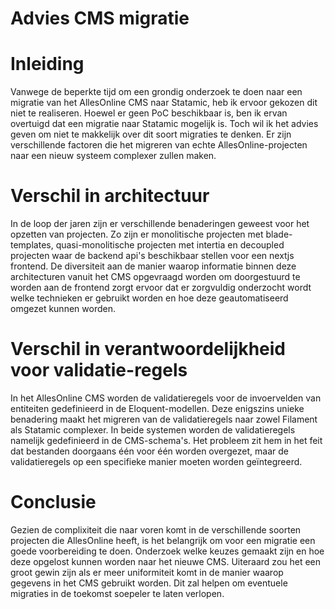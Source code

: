 # **Advies CMS migratie**

# Inleiding
Vanwege de beperkte tijd om een grondig onderzoek te doen naar een migratie van het AllesOnline CMS naar Statamic, heb ik ervoor gekozen dit niet te realiseren. Hoewel er geen PoC beschikbaar is, ben ik ervan overtuigd dat een migratie naar Statamic mogelijk is. Toch wil ik het advies geven om niet te makkelijk over dit soort migraties te denken. Er zijn verschillende factoren die het migreren van echte AllesOnline-projecten naar een nieuw systeem complexer zullen maken.


# Verschil in architectuur
In de loop der jaren zijn er verschillende benaderingen geweest voor het opzetten van projecten. Zo zijn er monolitische projecten met blade-templates, quasi-monolitische projecten met intertia en decoupled projecten waar de backend api's beschikbaar stellen voor een nextjs frontend. De diversiteit aan de manier waarop informatie binnen deze architecturen vanuit het CMS opgevraagd worden om doorgestuurd te worden aan de frontend zorgt ervoor dat er zorgvuldig onderzocht wordt welke technieken er gebruikt worden en hoe deze geautomatiseerd omgezet kunnen worden.

# Verschil in verantwoordelijkheid voor validatie-regels
In het AllesOnline CMS worden de validatieregels voor de invoervelden van entiteiten gedefinieerd in de Eloquent-modellen. Deze enigszins unieke benadering maakt het migreren van de validatieregels naar zowel Filament als Statamic complexer. In beide systemen worden de validatieregels namelijk gedefinieerd in de CMS-schema's. Het probleem zit hem in het feit dat bestanden doorgaans één voor één worden overgezet, maar de validatieregels op een specifieke manier moeten worden geïntegreerd.

# Conclusie
Gezien de complixiteit die naar voren komt in de verschillende soorten projecten die AllesOnline heeft, is het belangrijk om voor een migratie een goede voorbereiding te doen. Onderzoek welke keuzes gemaakt zijn en hoe deze opgelost kunnen worden naar het nieuwe CMS. Uiteraard zou het een groot gewin zijn als er meer uniformiteit komt in de manier waarop gegevens in het CMS gebruikt worden. Dit zal helpen om eventuele migraties in de toekomst soepeler te laten verlopen.

